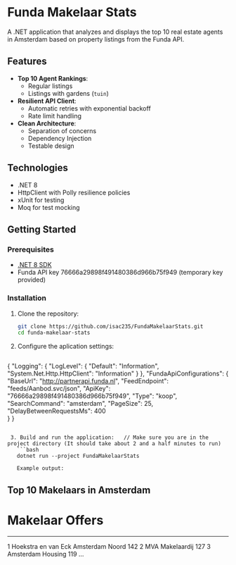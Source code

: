 # Funda Makelaar Stats

A .NET application that analyzes and displays the top 10 real estate agents in Amsterdam based on property listings from the Funda API.

## Features

- **Top 10 Agent Rankings**:
  - Regular listings
  - Listings with gardens (`tuin`)
- **Resilient API Client**:
  - Automatic retries with exponential backoff
  - Rate limit handling
- **Clean Architecture**:
  - Separation of concerns
  - Dependency Injection
  - Testable design

## Technologies

- .NET 8
- HttpClient with Polly resilience policies
- xUnit for testing
- Moq for test mocking

## Getting Started

### Prerequisites

- [.NET 8 SDK](https://dotnet.microsoft.com/download)
- Funda API key 76666a29898f491480386d966b75f949 (temporary key provided)

### Installation

1. Clone the repository:
   ```bash
   git clone https://github.com/isac235/FundaMakelaarStats.git
   cd funda-makelaar-stats

2. Configure the aplication settings:
   ```json
{
  "Logging": {
    "LogLevel": {
      "Default": "Information",
      "System.Net.Http.HttpClient": "Information" 
    }
  },
  "FundaApiConfigurations": {
    "BaseUrl": "http://partnerapi.funda.nl", 
    "FeedEndpoint": "feeds/Aanbod.svc/json", 
    "ApiKey": "76666a29898f491480386d966b75f949",
    "Type": "koop", 
    "SearchCommand": "amsterdam", 
    "PageSize": 25, 
    "DelayBetweenRequestsMs": 400  
  }
}
```	 

 3. Build and run the application:   // Make sure you are in the project directory (It should take about 2 and a half minutes to run)
   ```bash
   dotnet run --project FundaMakelaarStats   
   
   Example output:
   ```
   Top 10 Makelaars in Amsterdam
-------------------------------------------------------------------
#     Makelaar                                        Offers
-------------------------------------------------------------------
1     Hoekstra en van Eck Amsterdam Noord              142
2     MVA Makelaardij                                  127
3     Amsterdam Housing                                119
...
